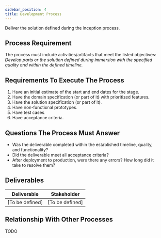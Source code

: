 ```yaml
---
sidebar_position: 4
title: Development Process
---
```


Deliver the solution defined during the inception process.

## Process Requirement
The process must include activities/artifacts that meet the listed objectives: *Develop parts or the solution defined during immersion with the specified quality and within the defined timeline.*

## Requirements To Execute The Process
1. Have an initial estimate of the start and end dates for the stage.
2. Have the domain specification (or part of it) with prioritized features.
3. Have the solution specification (or part of it).
4. Have non-functional prototypes.
5. Have test cases.
6. Have acceptance criteria.

## Questions The Process Must Answer
- Was the deliverable completed within the established timeline, quality, and functionality?
- Did the deliverable meet all acceptance criteria?
- After deployment to production, were there any errors? How long did it take to resolve them?

## Deliverables

| **Deliverable** | **Stakeholder** |
| --- | --- |
| [To be defined] | [To be defined] |

## Relationship With Other Processes

TODO
